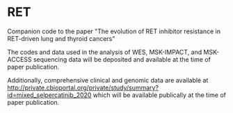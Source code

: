 # RET
Companion code to the paper "The evolution of RET inhibitor resistance in RET-driven lung and thyroid cancers"

The codes and data used in the analysis of WES, MSK-IMPACT, and MSK-ACCESS sequencing data will be deposited and available at the time of paper publication.

Additionally, comprehensive clinical and genomic data are available at http://private.cbioportal.org/private/study/summary?id=mixed_selpercatinib_2020 which will be available publically at the time of paper publication.
